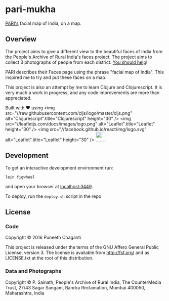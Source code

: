 # pari-mukha

[PARI's](https://ruralindiaonline.org/categories/faces/) facial map of India,
on a map.

## Overview

The project aims to give a different view to the beautiful faces of India from
the People's Archive of Rural India's faces project.  The project aims to
collect 3 photographs of people from each
district.
[You should help](https://ruralindiaonline.org/pages/send-us-photos-help-pari-capture-the-sheer-facial-diversity-of-the-indian-people/)!

PARI describes their Faces page using the phrase "facial map of India".  This
inspired me to try and put these faces on a map.

This project is also an attempt by me to learn Clojure and Clojurescript.  It
is very much a work in progress, and any code improvements are more than
appreciated.

Built with ♥
using
<img src="//raw.githubusercontent.com/cljs/logo/master/cljs.png" alt="Clojurescript".title="Clojurescript" height="30" />
<img src="//leafletjs.com/docs/images/logo.png" alt="Leaflet".title="Leaflet" height="30" />
<img src="//facebook.github.io/react/img/logo.svg" alt="Leaflet".title="Leaflet" height="30" />
<img height="30" src="//clojure.org/images/clojure-logo-120b.png" class="clj-logo">

## Development

To get an interactive development environment run:

    lein figwheel

and open your browser at [localhost:3449](http://localhost:3449/).

To deploy, run the `deploy.sh` script in the repo

## License

### Code

Copyright © 2016 Puneeth Chaganti

This project is released under the terms of the GNU Affero General Public
License, version 3.  The license is available from <http://fsf.org/> and as
LICENSE.txt at the root of this distribution.

### Data and Photographs

Copyright © P. Sainath, People's Archive of Rural India, The CounterMedia
Trust, 27/43 Sagar Sangam, Bandra Reclamation, Mumbai 400050, Maharashtra,
India
